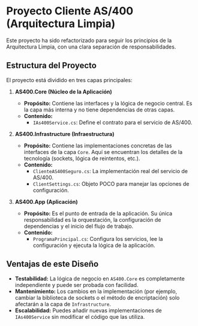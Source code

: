# Proyecto Cliente AS/400 (Arquitectura Limpia)

Este proyecto ha sido refactorizado para seguir los principios de la Arquitectura Limpia, con una clara separación de responsabilidades.

## Estructura del Proyecto

El proyecto está dividido en tres capas principales:

1.  **AS400.Core (Núcleo de la Aplicación)**
    * **Propósito:** Contiene las interfaces y la lógica de negocio central. Es la capa más interna y no tiene dependencias de otras capas.
    * **Contenido:**
        * `IAs400Service.cs`: Define el contrato para el servicio de AS/400.

2.  **AS400.Infrastructure (Infraestructura)**
    * **Propósito:** Contiene las implementaciones concretas de las interfaces de la capa `Core`. Aquí se encuentran los detalles de la tecnología (sockets, lógica de reintentos, etc.).
    * **Contenido:**
        * `ClienteAS400Seguro.cs`: La implementación real del servicio de AS/400.
        * `ClientSettings.cs`: Objeto POCO para manejar las opciones de configuración.

3.  **AS400.App (Aplicación)**
    * **Propósito:** Es el punto de entrada de la aplicación. Su única responsabilidad es la orquestación, la configuración de dependencias y el inicio del flujo de trabajo.
    * **Contenido:**
        * `ProgramaPrincipal.cs`: Configura los servicios, lee la configuración y ejecuta la lógica de la aplicación.

## Ventajas de este Diseño

* **Testabilidad:** La lógica de negocio en `AS400.Core` es completamente independiente y puede ser probada con facilidad.
* **Mantenimiento:** Los cambios en la implementación (por ejemplo, cambiar la biblioteca de sockets o el método de encriptación) solo afectarán a la capa de `Infrastructure`.
* **Escalabilidad:** Puedes añadir nuevas implementaciones de `IAs400Service` sin modificar el código que las utiliza.
